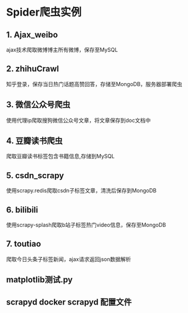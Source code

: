 # Spider爬虫实例

## 1. Ajax_weibo 	
ajax技术爬取微博博主所有微博，保存至MySQL 	

## 2. zhihuCrawl 	
知乎登录，保存当日热门话题高赞回答，存储至MongoDB，服务器部署爬虫 	

## 3. 微信公众号爬虫 
使用代理ip爬取搜狗微信公众号文章，将文章保存到doc文档中 

## 4. 豆瓣读书爬虫 	
爬取豆瓣读书标签包含书籍信息,存储到MySQL 

## 5. csdn_scrapy 	
使用scrapy.redis爬取csdn子标签文章，清洗后保存到MongoDB 	

## 6. bilibili 	
使用scrapy-splash爬取b站子标签热门video信息，保存至MongoDB 		

## 7. toutiao 	
爬取今日头条子标签新闻，ajax请求返回json数据解析 
	
## matplotlib测试.py 	

## scrapyd 	docker scrapyd 配置文件 	
